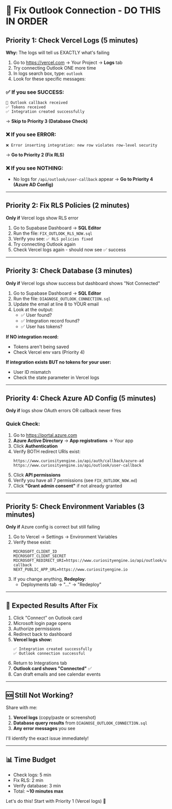 # 🎯 Fix Outlook Connection - DO THIS IN ORDER

## Priority 1: Check Vercel Logs (5 minutes)

**Why:** The logs will tell us EXACTLY what's failing

1. Go to https://vercel.com → Your Project → **Logs** tab
2. Try connecting Outlook ONE more time
3. In logs search box, type: `outlook`
4. Look for these specific messages:

### ✅ If you see SUCCESS:
```
🔵 Outlook callback received
✅ Tokens received
✅ Integration created successfully
```
→ **Skip to Priority 3 (Database Check)**

### ❌ If you see ERROR:
```
❌ Error inserting integration: new row violates row-level security
```
→ **Go to Priority 2 (Fix RLS)**

### ❌ If you see NOTHING:
- No logs for `/api/outlook/user-callback` appear
→ **Go to Priority 4 (Azure AD Config)**

---

## Priority 2: Fix RLS Policies (2 minutes)

**Only if** Vercel logs show RLS error

1. Go to Supabase Dashboard → **SQL Editor**
2. Run the file: `FIX_OUTLOOK_RLS_NOW.sql`
3. Verify you see: `✅ RLS policies fixed`
4. Try connecting Outlook again
5. Check Vercel logs again - should now see ✅ success

---

## Priority 3: Check Database (3 minutes)

**Only if** Vercel logs show success but dashboard shows "Not Connected"

1. Go to Supabase Dashboard → **SQL Editor**
2. Run the file: `DIAGNOSE_OUTLOOK_CONNECTION.sql`
3. Update the email at line 8 to YOUR email
4. Look at the output:
   - ✅ User found?
   - ✅ Integration record found?
   - ✅ User has tokens?

**If NO integration record:**
- Tokens aren't being saved
- Check Vercel env vars (Priority 4)

**If integration exists BUT no tokens for your user:**
- User ID mismatch
- Check the state parameter in Vercel logs

---

## Priority 4: Check Azure AD Config (5 minutes)

**Only if** logs show OAuth errors OR callback never fires

### Quick Check:
1. Go to https://portal.azure.com
2. **Azure Active Directory** → **App registrations** → Your app
3. Click **Authentication**
4. Verify BOTH redirect URIs exist:
   ```
   https://www.curiosityengine.io/api/auth/callback/azure-ad
   https://www.curiosityengine.io/api/outlook/user-callback
   ```
5. Click **API permissions**
6. Verify you have all 7 permissions (see `FIX_OUTLOOK_NOW.md`)
7. Click **"Grant admin consent"** if not already granted

---

## Priority 5: Check Environment Variables (3 minutes)

**Only if** Azure config is correct but still failing

1. Go to Vercel → Settings → Environment Variables
2. Verify these exist:
   ```
   MICROSOFT_CLIENT_ID
   MICROSOFT_CLIENT_SECRET
   MICROSOFT_REDIRECT_URI=https://www.curiosityengine.io/api/outlook/user-callback
   NEXT_PUBLIC_APP_URL=https://www.curiosityengine.io
   ```
3. If you change anything, **Redeploy**:
   - Deployments tab → "..." → "Redeploy"

---

## 🎯 Expected Results After Fix

1. Click "Connect" on Outlook card
2. Microsoft login page opens
3. Authorize permissions
4. Redirect back to dashboard
5. **Vercel logs show:**
   ```
   ✅ Integration created successfully
   ✅ Outlook connection successful
   ```
6. Return to Integrations tab
7. **Outlook card shows "Connected"** ✅
8. Can draft emails and see calendar events

---

## 🆘 Still Not Working?

Share with me:
1. **Vercel logs** (copy/paste or screenshot)
2. **Database query results** from `DIAGNOSE_OUTLOOK_CONNECTION.sql`
3. **Any error messages** you see

I'll identify the exact issue immediately!

---

## 📊 Time Budget

- Check logs: 5 min
- Fix RLS: 2 min
- Verify database: 3 min
- Total: **~10 minutes max**

Let's do this! Start with Priority 1 (Vercel logs) 🚀

